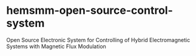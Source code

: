 # hemsmm-open-source-control-system
Open Source Electronic System for Controlling of Hybrid Electromagnetic Systems with Magnetic Flux Modulation
